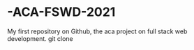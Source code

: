 # -ACA-FSWD-2021
My first repository on Github, the aca project on full stack web development.
git clone
